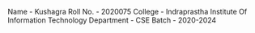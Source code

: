Name - Kushagra
Roll No. - 2020075
College - Indraprastha Institute Of Information Technology
Department - CSE
Batch - 2020-2024
